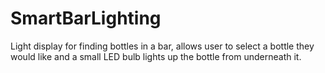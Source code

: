 # SmartBarLighting

Light display for finding bottles in a bar, allows user to select a bottle they would like and a small LED bulb lights up the bottle from underneath it.
